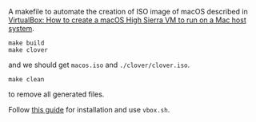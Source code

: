 A makefile to automate the creation of ISO image of macOS described in
[VirtualBox: How to create a macOS High Sierra VM to run on a Mac host system](https://tobiwashere.de/2017/10/virtualbox-how-to-create-a-macos-high-sierra-vm-to-run-on-a-mac-host-system/).

```
make build
make clover
```

and we should get `macos.iso` and `./clover/clover.iso`.

```
make clean
```
to remove all generated files.

Follow [this guide](https://astr0baby.wordpress.com/2018/08/03/installing-mojave-10-14-beta-in-virtualbox-5-2-16-on-linux-x86_64/) for installation and use `vbox.sh`.
